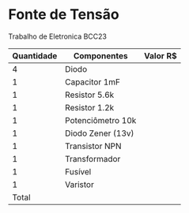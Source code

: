 # Fonte de Tensão
Trabalho de Eletronica BCC23

| Quantidade | Componentes        | Valor R$ |
|------------|--------------------|----------|
| 4          | Diodo              |  |
| 1          | Capacitor 1mF      |  |
| 1          | Resistor 5.6k      |  |
| 1          | Resistor 1.2k      |  |
| 1          | Potenciômetro  10k |  |
| 1          | Diodo Zener (13v)  |  |
| 1          | Transistor NPN     |  |
| 1          | Transformador      |  |
| 1          | Fusível            |  |
| 1          | Varistor           |  |
| Total      |                    |  |


